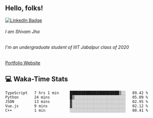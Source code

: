 
## Hello, folks!

[![LinkedIn Badge](https://img.shields.io/badge/LinkedIn-Profile-informational?style=flat&logo=linkedin&logoColor=white&color=0D76A8)](https://www.linkedin.com/in/shivam-jha-bb44a4200/)

###### I am Shivam Jha
###### I'm an undergraduate student of IIIT Jabalpur class of 2020

<a href="https://shivamjhaa.github.io/ShivamJha/" target="blank">Portfolio Website</a>

## 💻 Waka-Time Stats
<!--START_SECTION:waka-->

```text
TypeScript   7 hrs 1 min     ██████████████████████▒░░   89.42 %
Python       24 mins         █▒░░░░░░░░░░░░░░░░░░░░░░░   05.09 %
JSON         13 mins         ▓░░░░░░░░░░░░░░░░░░░░░░░░   02.95 %
Vue.js       9 mins          ▓░░░░░░░░░░░░░░░░░░░░░░░░   02.12 %
C++          1 min           ░░░░░░░░░░░░░░░░░░░░░░░░░   00.41 %
```

<!--END_SECTION:waka-->


<br>


<!---
ShivamJhaa/ShivamJhaa is a ✨ special ✨ repository because its `README.md` (this file) appears on your GitHub profile.
You can click the Preview link to take a look at your changes.
--->
